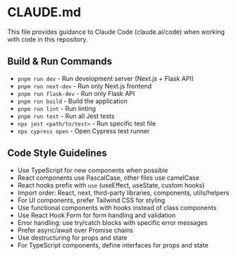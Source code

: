 # CLAUDE.md

This file provides guidance to Claude Code (claude.ai/code) when working with code in this repository.

## Build & Run Commands
- `pnpm run dev` - Run development server (Next.js + Flask API)
- `pnpm run next-dev` - Run only Next.js frontend
- `pnpm run flask-dev` - Run only Flask API
- `pnpm run build` - Build the application
- `pnpm run lint` - Run linting
- `pnpm run test` - Run all Jest tests
- `npx jest <path/to/test>` - Run specific test file
- `npx cypress open` - Open Cypress test runner

## Code Style Guidelines
- Use TypeScript for new components when possible
- React components use PascalCase, other files use camelCase
- React hooks prefix with `use` (useEffect, useState, custom hooks)
- Import order: React, next, third-party libraries, components, utils/helpers
- For UI components, prefer Tailwind CSS for styling
- Use functional components with hooks instead of class components
- Use React Hook Form for form handling and validation
- Error handling: use try/catch blocks with specific error messages
- Prefer async/await over Promise chains
- Use destructuring for props and state
- For TypeScript components, define interfaces for props and state